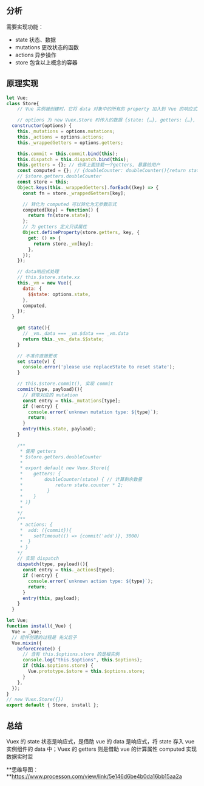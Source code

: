 <!--
 * @Author: your name
 * @Date: 2021-04-26 20:38:31
 * @LastEditTime: 2021-04-30 10:18:00
 * @LastEditors: Please set LastEditors
 * @Description: In User Settings Edit
 * @FilePath: /Github/Notes/Vue/3-vuex原理.MD
-->

## 分析

需要实现功能：

- state 状态、数据
- mutations 更改状态的函数
- actions 异步操作
- store 包含以上概念的容器

## 原理实现

```js
let Vue;
class Store{
    // Vue 实例被创建时，它将 data 对象中的所有的 property 加入到 Vue 的响应式系统中。当这些 property 的值发生改变时，视图将会产生“响应”，即匹配更新为新的值

    // options 为 new Vuex.Store 时传入的数据 {state: {…}, getters: {…}, mutations: {…}, actions: {…}}
  constructor(options) {
    this._mutations = options.mutations;
    this._actions = options.actions;
    this._wrappedGetters = options.getters;

    this.commit = this.commit.bind(this);
    this.dispatch = this.dispatch.bind(this);
    this.getters = {}; // 仓库上面挂载一个getters, 暴露给用户
    const computed = {}; // {doubleCounter: doubleCounter(){return state.counter * 2}}
    // $store.getters.doubleCounter
    const store = this;
    Object.keys(this._wrappedGetters).forEach((key) => {
      const fn = store._wrappedGetters[key];

      // 转化为 computed 可以转化为无参数形式
      computed[key] = function() {
        return fn(store.state);
      };
      // 为 getters 定义只读属性
      Object.defineProperty(store.getters, key, {
        get: () => {
          return store._vm[key];
        },
      });
    });

    // data响应式处理
    // this.$store.state.xx
    this._vm = new Vue({
      data: {
        $$state: options.state,
      },
      computed,
    });
  }

    get state(){
      // _vm._data === _vm.$data === _vm.data
      return this._vm._data.$$state;
    }

    // 不准许直接更改
    set state(v) {
      console.error('please use replaceState to reset state');
    }

    // this.$store.commit(), 实现 commit
    commit(type, payload)(){
      // 获取对应的 mutation
      const entry = this._mutations[type];
      if (!entry) {
        console.error(`unknown mutation type: ${type}`);
        return;
      }
      entry(this.state, payload);
    }

    /**
     * 使用 getters
     * $store.getters.doubleCounter
     *
     * export default new Vuex.Store({
     *    getters: {
     *        doubleCounter(state) { // 计算剩余数量
     *            return state.counter * 2;
     *         }
     *    }
     * )}
     *
    */
    /**
     * actions: {
     *  add: ({commit}){
     *    setTimeout(() => {commit('add')}, 3000)
     *  }
     * }
    */
    // 实现 dispatch
    dispatch(type, payload)(){
      const entry = this._actions[type];
      if (!entry) {
        console.error(`unknown action type: ${type}`);
        return;
      }
      entry(this, payload);
    }
  }
```

```js
let Vue;
function install(_Vue) {
  Vue = _Vue;
  // 组件创建的过程是 先父后子
  Vue.mixin({
    beforeCreate() {
      // 含有 this.$options.store 的是根实例
      console.log("this.$options", this.$options);
      if (this.$options.store) {
        Vue.prototype.$store = this.$options.store;
      }
    },
  });
}
// new Vuex.Store({})
export default { Store, install };
```

## 总结

Vuex 的 state 状态是响应式，是借助 vue 的 data 是响应式，将 state 存入 vue 实例组件的 data 中；Vuex 的 getters 则是借助 vue 的计算属性 computed 实现数据实时监

**思维导图：**https://www.processon.com/view/link/5e146d6be4b0da16bb15aa2a
